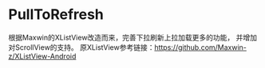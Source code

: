 PullToRefresh
=============

根据Maxwin的XListView改造而来，完善下拉刷新上拉加载更多的功能， 并增加对ScrollView的支持。 原XListView参考链接：https://github.com/Maxwin-z/XListView-Android
